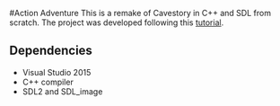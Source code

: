 #Action Adventure
This is a remake of Cavestory in C++ and SDL from scratch.
The project was developed following this [tutorial](https://www.youtube.com/playlist?list=PLNOBk_id22bw6LXhrGfhVwqQIa-M2MsLa).

## Dependencies
* Visual Studio 2015
* C++ compiler
* SDL2 and SDL_image

